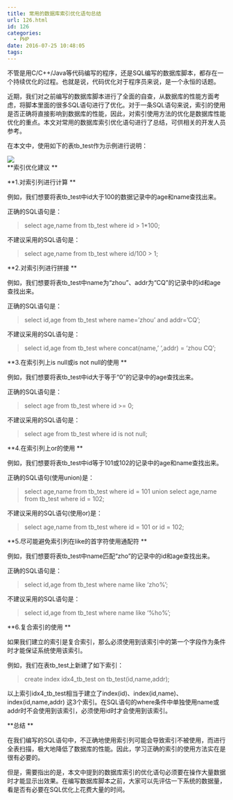 ```yaml
---
title: 常用的数据库索引优化语句总结
url: 126.html
id: 126
categories:
  - PHP
date: 2016-07-25 10:48:05
tags:
---
```


不管是用C/C++/Java等代码编写的程序，还是SQL编写的数据库脚本，都存在一个持续优化的过程。也就是说，代码优化对于程序员来说，是一个永恒的话题。

近期，我们对之前编写的数据库脚本进行了全面的自查，从数据库的性能方面考虑，将脚本里面的很多SQL语句进行了优化。对于一条SQL语句来说，索引的使用是否正确将直接影响到数据库的性能，因此，对索引使用方法的优化是数据库性能优化的重点。本文对常用的数据库索引优化语句进行了总结，可供相关的开发人员参考。

在本文中，使用如下的表tb_test作为示例进行说明：

![](http://mmbiz.qpic.cn/mmbiz/1hReHaqafafXwFru76GOhcjP9CcoBhJBUdB4vDHEB1sQbYyOescYb1BSFgZLWJRVbuckKeRy1ibE0cb5tFLcBIA/640?wx_fmt=png&tp=webp&wxfrom=5&wx_lazy=1)  
**索引优化建议 **

**1.对索引列进行计算 **

例如，我们想要将表tb_test中id大于100的数据记录中的age和name查找出来。

正确的SQL语句是：  

> select age,name from tb_test where id > 1*100;

不建议采用的SQL语句是：

> select age,name from tb_test where id/100 > 1;

**2.对索引列进行拼接 **

例如，我们想要将表tb_test中name为“zhou”、addr为“CQ”的记录中的id和age查找出来。

正确的SQL语句是：  

> select id,age from tb_test where name=’zhou’ and addr=’CQ’;

不建议采用的SQL语句是：

> select id,age from tb_test where concat(name,’ ‘,addr) = ‘zhou CQ’;

**3.在索引列上is null或is not null的使用 **

例如，我们想要将表tb_test中id大于等于“0”的记录中的age查找出来。

正确的SQL语句是：

> select age from tb_test where id >= 0;

不建议采用的SQL语句是：

> select age from tb_test where id is not null;

**4.在索引列上or的使用 **

例如，我们想要将表tb_test中id等于101或102的记录中的age和name查找出来。

正确的SQL语句(使用union)是：

> select age,name from tb\_test where id = 101 union select age,name from tb\_test where id = 102;

不建议采用的SQL语句(使用or)是：

> select age,name from tb_test where id = 101 or id = 102;

**5.尽可能避免索引列在like的首字符使用通配符 **

例如，我们想要将表tb_test中name匹配“zho”的记录中的id和age查找出来。

正确的SQL语句是：  

> select id,age from tb_test where name like ‘zho%’;

不建议采用的SQL语句是：

> select id,age from tb_test where name like ‘%ho%’;

**6.复合索引的使用 **

如果我们建立的索引是复合索引，那么必须使用到该索引中的第一个字段作为条件时才能保证系统使用该索引。

例如，我们在表tb_test上新建了如下索引：  

> create index idx4\_tb\_test on tb_test(id,name,addr);

以上索引idx4\_tb\_test相当于建立了index(id)、index(id,name)、index(id,name,addr) 这3个索引。在SQL语句的where条件中单独使用name或addr时不会使用到该索引，必须使用id时才会使用到该索引。

**总结 **  

在我们编写的SQL语句中，不正确地使用索引列可能会导致索引不被使用，而进行全表扫描，极大地降低了数据库的性能。因此，学习正确的索引的使用方法实在是很有必要的。

  

但是，需要指出的是，本文中提到的数据库索引的优化语句必须要在操作大量数据时才能显示出效果。在编写数据库脚本之前，大家可以先评估一下系统的数据量，看是否有必要在SQL优化上花费大量的时间。